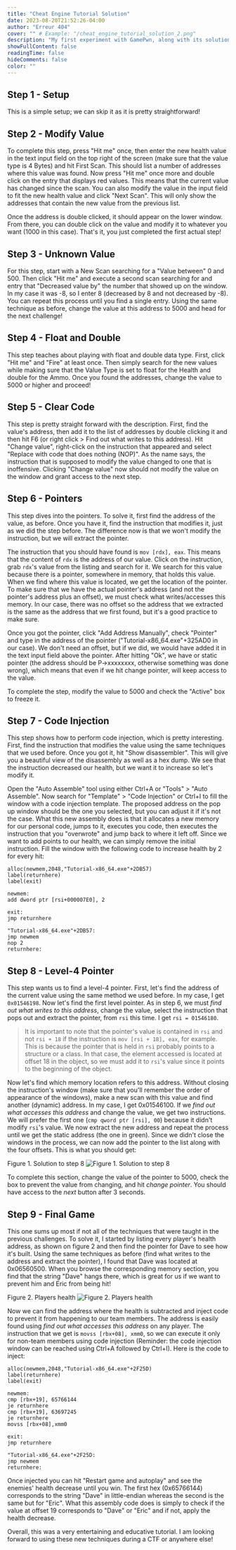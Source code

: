```yaml
---
title: "Cheat Engine Tutorial Solution"
date: 2023-08-20T21:52:26-04:00
author: "Erreur 404"
cover: "" # Example: "/cheat_engine_tutorial_solution_2.png"
description: "My first experiment with GamePwn, along with its solutions"
showFullContent: false
readingTime: false
hideComments: false
color: ""
---
```

## Step 1 - Setup
This is a simple setup; we can skip it as it is pretty straightforward!

## Step 2 - Modify Value
To complete this step, press "Hit me" once, then enter the new health value in the text input field on the top right of the screen (make sure that the value type is 4 Bytes) and hit First Scan. This should list a number of addresses where this value was found. Now press "Hit me" once more and double click on the entry that displays red values. This means that the current value has changed since the scan. You can also modify the value in the input field to fit the new health value and click "Next Scan". This will only show the addresses that contain the new value from the previous list.

Once the address is double clicked, it should appear on the lower window. From there, you can double click on the value and modify it to whatever you want (1000 in this case). That's it, you just completed the first actual step!

## Step 3 - Unknown Value
For this step, start with a New Scan searching for a "Value between" 0 and 500. Then click "Hit me" and execute a second scan searching for and entry that "Decreased value by" the number that showed up on the window. In my case it was -8, so I enter 8 (decreased by 8 and not decreased by -8).  You can repeat this process until you find a single entry. Using the same technique as before, change the value at this address to 5000 and head for the next challenge!

## Step 4 - Float and Double
This step teaches about playing with float and double data type. First, click "Hit me" and "Fire" at least once. Then simply search for the new values while making sure that the Value Type is set to float for the Health and double for the Ammo. Once you found the addresses, change the value to 5000 or higher and proceed!

## Step 5 - Clear Code
This step is pretty straight forward with the description. First, find the value's address, then add it to the list of addresses by double clicking it and then hit F6 (or right click > Find out what writes to this address). Hit "Change value", right-click on the instruction that appeared and select "Replace with code that does nothing (NOP)". As the name says, the instruction that is supposed to modify the value changed to one that is inoffensive. Clicking "Change value" now should not modify the value on the window and grant access to the next step.

## Step 6 - Pointers
This step dives into the pointers. To solve it, first find the address of the value, as before. Once you have it, find the instruction that modifies it, just as we did the step before. The difference now is that we won't modify the instruction, but we will extract the pointer.

The instruction that you should have found is `mov [rdx], eax`. This means that the content of `rdx` is the address of our value. Click on the instruction, grab `rdx`'s value from the listing and search for it. We search for this value because there is a pointer, somewhere in memory, that holds this value. When we find where this value is located, we get the location of the pointer. To make sure that we have the actual pointer's address (and not the pointer's address plus an offset), we must check what writes/accesses this memory. In our case, there was no offset so the address that we extracted is the same as the address that we first found, but it's a good practice to make sure.

Once you got the pointer, click "Add Address Manually", check "Pointer" and type in the address of the pointer ("Tutorial-x86_64.exe"+325AD0 in our case). We don't need an offset, but if we did, we would have added it in the text input field above the pointer. After hitting "Ok", we have or static pointer (the address should be P->xxxxxxxx, otherwise something was done wrong), which means that even if we hit change pointer, will keep access to the value.

To complete the step, modify the value to 5000 and check the "Active" box to freeze it.

## Step 7 - Code Injection
This step shows how to perform code injection, which is pretty interesting. First, find the instruction that modifies the value using the same techniques that we used before. Once you got it, hit "Show disassembler". This will give you a beautiful view of the disassembly as well as a hex dump. We see that the instruction decreased our health, but we want it to increase so let's modify it. 

Open the "Auto Assemble" tool using either Ctrl+A or "Tools" > "Auto Assemble". Now search for "Template" > "Code Injection" or Ctrl+I to fill the window with a code injection template. The proposed address on the pop up window should be the one you selected, but you can adjust it if it's not the case. What this new assembly does is that it allocates a new memory for our personal code, jumps to it, executes you code, then executes the instruction that you "overwrote" and jump back to where it left off. Since we want to add points to our health, we can simply remove the initial instruction. Fill the window with the following code to increase health by 2 for every hit:

```assembly
alloc(newmem,2048,"Tutorial-x86_64.exe"+2DB57) 
label(returnhere)
label(exit)

newmem:
add dword ptr [rsi+000007E0], 2

exit:
jmp returnhere

"Tutorial-x86_64.exe"+2DB57:
jmp newmem
nop 2
returnhere:
```

## Step 8 - Level-4 Pointer
This step wants us to find a level-4 pointer. First, let's find the address of the current value using the same method we used before. In my case, I get `0x01546198`. Now let's find the first level pointer. As in step 6, we must _find out what writes to this address_, change the value, select the instruction that pops out and extract the pointer, from `rsi` this time. I get `rsi = 01546180`.

> It is important to note that the pointer's value is contained in `rsi` and not `rsi + 18` if the instruction is `mov [rsi + 18], eax`, for example. This is because the pointer that is held in `rsi` probably points to a structure or a class. In that case, the element accessed is located at offset 18 in the object, so we must add it to `rsi`'s value since it points to the beginning of the object.

Now let's find which memory location refers to this address. Without closing the instruction's window (make sure that you'll remember the order of appearance of the windows), make a new scan with this value and find another (dynamic) address. In my case, I get 0x01546100. If we _find out what accesses this address_ and change the value, we get two instructions. We will prefer the first one (`cmp qword ptr [rsi], 00`) because it didn't modify `rsi`'s value. We now extract the new address and repeat the process until we get the static address (the one in green). Since we didn't close the windows in the process, we can now add the pointer to the list along with the four offsets. This is what you should get:

Figure 1. Solution to step 8
![Figure 1. Solution to step 8](/cheat_engine_tutorial/cheat_engine_tutorial_solution_1.png)

To complete this section, change the value of the pointer to 5000, check the box to prevent the value from changing, and hit _change pointer_. You should have access to the _next_ button after 3 seconds.

## Step 9 - Final Game
This one sums up most if not all of the techniques that were taught in the previous challenges. To solve it, I started by listing every player's health address, as shown on figure 2 and then find the pointer for Dave to see how it's built. Using the same techniques as before (find what writes to the address and extract the pointer), I found that Dave was located at 0x06560500. When you browse the corresponding memory section, you find that the string "Dave" hangs there, which is great for us if we want to prevent him and Eric from being hit!

Figure 2. Players health
![Figure 2. Players health](/cheat_engine_tutorial/cheat_engine_tutorial_solution_2.png)

Now we can find the address where the health is subtracted and inject code to prevent it from happening to our team members. The address is easily found using _find out what accesses this address_ on any player. The instruction that we get is `movss [rbx+08], xmm0`, so we can execute it only for non-team members using code injection (Reminder: the code injection window can be reached using Ctrl+A followed by Ctrl+I). Here is the code to inject:

```assembly
alloc(newmem,2048,"Tutorial-x86_64.exe"+2F25D) 
label(returnhere)
label(exit)

newmem:
cmp [rbx+19], 65766144
je returnhere
cmp [rbx+19], 63697245
je returnhere
movss [rbx+08],xmm0

exit:
jmp returnhere

"Tutorial-x86_64.exe"+2F25D:
jmp newmem
returnhere:
```

Once injected you can hit "Restart game and autoplay" and see the enemies' health decrease until you win. The first hex (0x65766144) corresponds to the string "Dave" in little-endian whereas the second is the same but for "Eric". What this assembly code does is simply to check if the value at offset 19 corresponds to "Dave" or "Eric" and if not, apply the health decrease.

Overall, this was a very entertaining and educative tutorial. I am looking forward to using these new techniques during a CTF or anywhere else!
